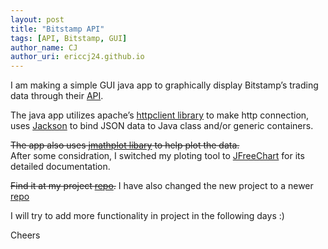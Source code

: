 ```yaml
---
layout: post
title: "Bitstamp API"
tags: [API, Bitstamp, GUI]
author_name: CJ
author_uri: ericcj24.github.io
---
```


I am making a simple GUI java app to graphically display Bitstamp’s
trading data through their [API](https://www.bitstamp.net/api/).

The java app utilizes apache’s [httpclient
library](http://hc.apache.org/httpclient-3.x/) to make http connection,
uses [Jackson](http://jackson.codehaus.org/) to bind JSON data to Java
class and/or generic containers.

~~The app also uses [jmathplot
libary](https://code.google.com/p/jmathplot/) to help plot the
data.~~  
After some considration, I switched my ploting tool to
[JFreeChart](http://www.jfree.org/jfreechart/) for its detailed
documentation.

~~Find it at my project
[repo](https://github.com/ericcj24/bitstamp.api.monitor).~~
I have also changed the new project to a newer
[repo](https://github.com/ericcj24/bitstamp.api.monitor1)

I will try to add more functionality in project in the following days :)

Cheers
